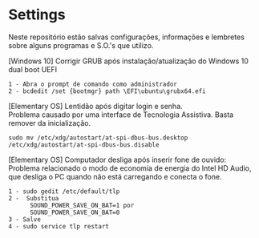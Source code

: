 # Settings
Neste repositório estão salvas configurações, informações e lembretes sobre alguns programas e S.O.'s que utilizo.


[Windows 10] Corrigir GRUB após instalação/atualização do Windows 10 dual boot UEFI
```
1 - Abra o prompt de comando como administrador
2 - bcdedit /set {bootmgr} path \EFI\ubuntu\grubx64.efi
```

[Elementary OS] Lentidão após digitar login e senha.   
Problema causado por uma interface de Tecnologia Assistiva. Basta remover da inicialização.
```
sudo mv /etc/xdg/autostart/at-spi-dbus-bus.desktop /etc/xdg/autostart/at-spi-dbus-bus.disable
```

[Elementary OS] Computador desliga após inserir fone de ouvido:   
Problema relacionado o modo de economia de energia do Intel HD Audio, que desliga o PC quando não está carregando e conecta o fone.
```
1 - sudo gedit /etc/default/tlp
2 -  Substitua 
      SOUND_POWER_SAVE_ON_BAT=1 por 
      SOUND_POWER_SAVE_ON_BAT=0
3 - Salve
4 - sudo service tlp restart
```
